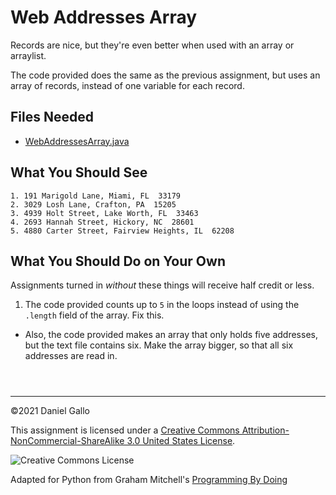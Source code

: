 #  Web Addresses Array


Records are nice, but they're even better when used with an array
or arraylist.


The code provided does the same as the previous assignment, but 
uses an array of records, instead of one variable for each record.


## Files Needed


* [WebAddressesArray.java](examples/WebAddressesArray.java)


What You Should See
-------------------



```
1. 191 Marigold Lane, Miami, FL  33179
2. 3029 Losh Lane, Crafton, PA  15205
3. 4939 Holt Street, Lake Worth, FL  33463
4. 2693 Hannah Street, Hickory, NC  28601
5. 4880 Carter Street, Fairview Heights, IL  62208

```

What You Should Do on Your Own
------------------------------


Assignments turned in *without* these things will receive
half credit or less.


1. The code provided counts up to `5` in the loops
 instead of using the `.length` field of the array. Fix this.

 - Also, the code provided makes an array that only holds five addresses,
 but the text file contains six. Make the array bigger, so that all six
 addresses are read in.




```



```



---


©2021 Daniel Gallo


This assignment is licensed under a
[Creative Commons Attribution-NonCommercial-ShareAlike 3.0 United States License](https://creativecommons.org/licenses/by-nc-sa/3.0/us/deed.en_US).  

![Creative Commons License](images/by-nc-sa.png)





Adapted for Python from Graham Mitchell's [Programming By Doing](https://programmingbydoing.com/)